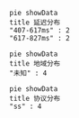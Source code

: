 
```mermaid
pie showData
title 延迟分布
"407-617ms" : 2
"617-827ms" : 2
```
```mermaid
pie showData
title 地域分布
"未知" : 4
```
```mermaid
pie showData
title 协议分布
"ss" : 4
```